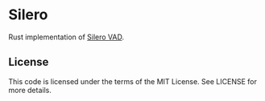 # Silero

Rust implementation of [Silero VAD](https://github.com/snakers4/silero-vad).

## License

This code is licensed under the terms of the MIT License. See LICENSE for more
details.
